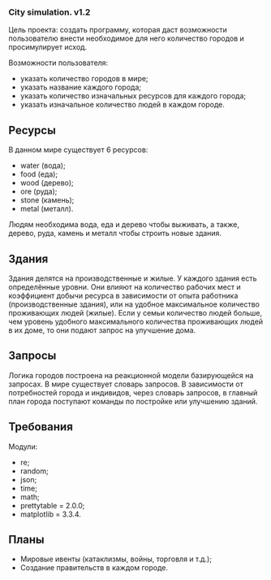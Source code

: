 ### City simulation. v1.2

Цель проекта: создать программу, которая даст возможности пользователю внести необходимое для него количество городов и просимулирует исход.

Возможности пользователя:
- указать количество городов в мире;
- указать название каждого города;
- указать количество изначальных ресурсов для каждого города;
- указать изначальное количество людей в каждом городе.

## Ресурсы
В данном мире существует 6 ресурсов:
- water (вода);
- food (еда);
- wood (дерево);
- ore (руда);
- stone (камень);
- metal (металл).

Людям необходима вода, еда и дерево чтобы выживать, а также, дерево, руда, камень и металл чтобы строить новые здания.

## Здания
Здания делятся на производственные и жилые. У каждого здания есть определённые уровни. Они влияют на количество рабочих мест и коэффициент добычи ресурса в зависимости от опыта работника (производственные здания), или на удобное максимальное количество проживающих людей (жилые). Если у семьи количество людей больше, чем уровень удобного максимального количества проживающих людей в их доме, то они подают запрос на улучшение дома.

## Запросы
Логика городов построена на реакционной модели базирующейся на запросах. В мире существует словарь запросов. В зависимости от потребностей города и индивидов, через словарь запросов, в главный план города поступают команды по постройке или улучшению зданий.

## Требования
Модули:
- re;
- random;
- json;
- time;
- math;
- prettytable = 2.0.0;
- matplotlib = 3.3.4.

## Планы
- Мировые ивенты (катаклизмы, войны, торговля и т.д.);
- Создание правительств в каждом городе.
